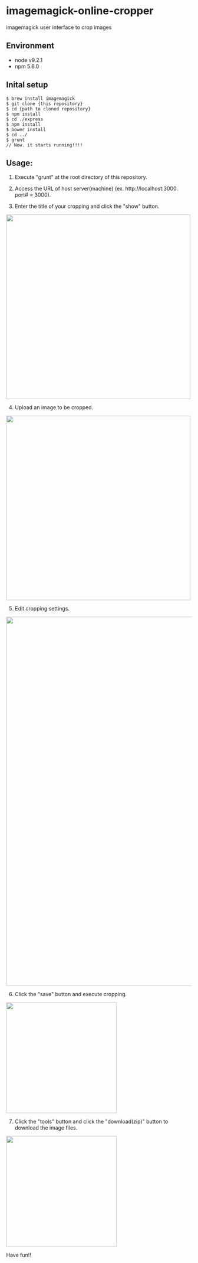 imagemagick-online-cropper
================

imagemagick user interface to crop images

## Environment  
- node v9.2.1
- npm   5.6.0

## Inital setup  

```
$ brew install imagemagick   
$ git clone {this repository}  
$ cd {path to cloned repository}  
$ npm install  
$ cd ./express  
$ npm install  
$ bower install  
$ cd ../  
$ grunt  
// Now. it starts running!!!!  
```

  
## Usage:  
1. Execute "grunt" at the root directory of this repository.  

2. Access the URL of host server(machine) (ex. http://localhost:3000. port# = 3000).  

3. Enter the title of your cropping and click the "show" button.
<img src="https://i.imgur.com/NNLBlcj.png" width="500px"/>

4. Upload an image to be cropped.
<img src="https://i.imgur.com/8EF3uTQ.png" width="500px"/>

5. Edit cropping settings.
<img src="https://i.imgur.com/K2i59tm.png" width="1000px" />

6. Click the "save" button and execute cropping.
<img src="https://i.imgur.com/lUItlw7.png" width="300px" />

7. Click the "tools" button and click the "download(zip)" button to download the image files.
<img src="https://i.imgur.com/s0nj9JG.png" width="300px" />
  
Have fun!!  
